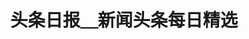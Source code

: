 ---
description: 头条太多了，真正的头条靠的不是产品而是推广，这我会说？
layout: post
results:
- artistId: 1053385850
  version: '1.0.1'
  primaryGenreName: News
  formattedPrice: 免费
  artworkUrl60: http://is1.mzstatic.com/image/thumb/Purple122/v4/15/98/4d/15984d29-aa99-4a92-1d9f-62b006f0a2a1/source/60x60bb.jpg
  minimumOsVersion: '8.0'
  appletvScreenshotUrls: &a []
  sellerName: ling huang
  supportedDevices:
  - iPad2Wifi-iPad2Wifi
  - iPad23G-iPad23G
  - iPhone4S-iPhone4S
  - iPadThirdGen-iPadThirdGen
  - iPadThirdGen4G-iPadThirdGen4G
  - iPhone5-iPhone5
  - iPodTouchFifthGen-iPodTouchFifthGen
  - iPadFourthGen-iPadFourthGen
  - iPadFourthGen4G-iPadFourthGen4G
  - iPadMini-iPadMini
  - iPadMini4G-iPadMini4G
  - iPhone5c-iPhone5c
  - iPhone5s-iPhone5s
  - iPadAir-iPadAir
  - iPadAirCellular-iPadAirCellular
  - iPadMiniRetina-iPadMiniRetina
  - iPadMiniRetinaCellular-iPadMiniRetinaCellular
  - iPhone6-iPhone6
  - iPhone6Plus-iPhone6Plus
  - iPadAir2-iPadAir2
  - iPadAir2Cellular-iPadAir2Cellular
  - iPadMini3-iPadMini3
  - iPadMini3Cellular-iPadMini3Cellular
  - iPodTouchSixthGen-iPodTouchSixthGen
  - iPhone6s-iPhone6s
  - iPhone6sPlus-iPhone6sPlus
  - iPadMini4-iPadMini4
  - iPadMini4Cellular-iPadMini4Cellular
  - iPadPro-iPadPro
  - iPadProCellular-iPadProCellular
  - iPadPro97-iPadPro97
  - iPadPro97Cellular-iPadPro97Cellular
  - iPhoneSE-iPhoneSE
  - iPhone7-iPhone7
  - iPhone7Plus-iPhone7Plus
  - iPad611-iPad611
  - iPad612-iPad612
  currentVersionReleaseDate: '2017-04-10T02:31:25Z'
  genres:
  - 新闻
  trackName: 头条日报＿新闻头条每日精选
  isVppDeviceBasedLicensingEnabled: true
  description: '产品简介：


    这是一款专门为年轻人量身打造的资讯类app，是年轻人都爱用的新闻资讯客户端，是年轻人的第一趣味阅读媒体，年轻人阅读，就是要用新闻客户端，丰满内涵先睹为快：

    这里有每天最热门的头条新闻

    这里有每天最潮流的图片集锦

    这里有每天最有趣的网络段子

    无数读者在这里互动、吐槽、看神评

    我们是“90后必备资讯神器”，试过，就会爱上！一起来见证我们的成长吧

    语音播报功能上线，解放双手，轻松享受新闻阅读时光'
  price: 0
  trackId: 1209896652
  releaseDate: '2017-03-23T06:04:40Z'
  advisories:
  - 偶尔/轻微的亵渎或低俗幽默
  - 偶尔/轻微的烟酒或毒品使用或相关内容
  - 偶尔/轻微的惊悚/恐怖题材
  - 偶尔/轻微的卡通或幻想暴力
  - 偶尔/轻微的成人/性暗示题材
  - 偶尔/轻微的色情内容或裸露
  screenshotUrls:
  - http://a4.mzstatic.com/us/r30/Purple122/v4/67/94/a6/6794a646-307b-266e-8a3f-3acc71561ffe/screen696x696.jpeg
  - http://a2.mzstatic.com/us/r30/Purple111/v4/97/df/63/97df63e3-147a-19a6-6ef2-eaaae32be6ea/screen696x696.jpeg
  - http://a3.mzstatic.com/us/r30/Purple111/v4/b7/d2/54/b7d254cf-6477-f4d8-725c-566811ecdcc5/screen696x696.jpeg
  - http://a5.mzstatic.com/us/r30/Purple122/v4/e9/62/8d/e9628d92-9ebd-79dd-48e0-1881d2820d5b/screen696x696.jpeg
  - http://a2.mzstatic.com/us/r30/Purple111/v4/ac/0b/69/ac0b6907-dd49-0d26-191f-4d8f963c5f49/screen696x696.jpeg
  artistViewUrl: https://itunes.apple.com/cn/developer/ling-huang/id1053385850?uo=4
  primaryGenreId: 6009
  kind: software
  fileSizeBytes: '93146112'
  bundleId: com.mobo.zixun1006
  trackContentRating: 12+
  releaseNotes: '1.优化算法，更流畅的用户体验

    2.BUG修复'
  trackCensoredName: 头条日报＿新闻头条每日精选
  contentAdvisoryRating: 12+
  isGameCenterEnabled: false
  artistName: ling huang
  languageCodesISO2A:
  - AR
  - EN
  - ZH
  - ZH
  features: *a
  wrapperType: software
  artworkUrl512: http://is1.mzstatic.com/image/thumb/Purple122/v4/15/98/4d/15984d29-aa99-4a92-1d9f-62b006f0a2a1/source/512x512bb.jpg
  artworkUrl100: http://is1.mzstatic.com/image/thumb/Purple122/v4/15/98/4d/15984d29-aa99-4a92-1d9f-62b006f0a2a1/source/100x100bb.jpg
  trackViewUrl: https://geo.itunes.apple.com/cn/app/%E5%A4%B4%E6%9D%A1%E6%97%A5%E6%8A%A5-%E6%96%B0%E9%97%BB%E5%A4%B4%E6%9D%A1%E6%AF%8F%E6%97%A5%E7%B2%BE%E9%80%89/id1209896652?mt=8&uo=4
  genreIds:
  - '6009'
  currency: CNY
  ipadScreenshotUrls: *a
category: 新闻
tags: tag1
resultCount: 1
title: 头条日报＿新闻头条每日精选

---